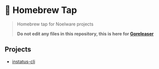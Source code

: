 # 🚗 Homebrew Tap
> Homebrew tap for Noelware projects
>
> **Do not edit any files in this repository, this is here for [Goreleaser](https://goreleaser.com)**

## Projects
- [instatus-cli](https://github.com/auguwu/instatus-cli)
